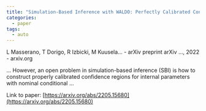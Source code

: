 ```yaml
---
title: "Simulation-Based Inference with WALDO: Perfectly Calibrated Confidence Regions Using Any Prediction or Posterior Estimation Algorithm"
categories:
  - paper
tags:
  - auto
---
```

L Masserano, T Dorigo, R Izbicki, M Kuusela… - arXiv preprint arXiv …, 2022 - arxiv.org

… However, an open problem in simulation-based inference (SBI) is how to construct properly calibrated confidence regions for internal parameters with nominal conditional …

Link to paper: [https://arxiv.org/abs/2205.15680](https://arxiv.org/abs/2205.15680)
